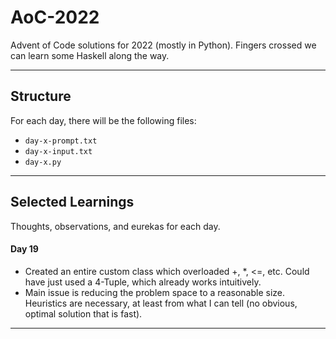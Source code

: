 # AoC-2022

Advent of Code solutions for 2022 (mostly in Python). Fingers crossed we can learn some Haskell along the way.

---

## Structure

For each day, there will be the following files:

- `day-x-prompt.txt`
- `day-x-input.txt`
- `day-x.py`

---

## Selected Learnings

Thoughts, observations, and eurekas for each day.

#### Day 19
- Created an entire custom class which overloaded +, *, <=, etc. Could have just used a 4-Tuple, which already works intuitively.
- Main issue is reducing the problem space to a reasonable size. Heuristics are necessary, at least from what I can tell (no obvious, optimal solution that is fast).

---